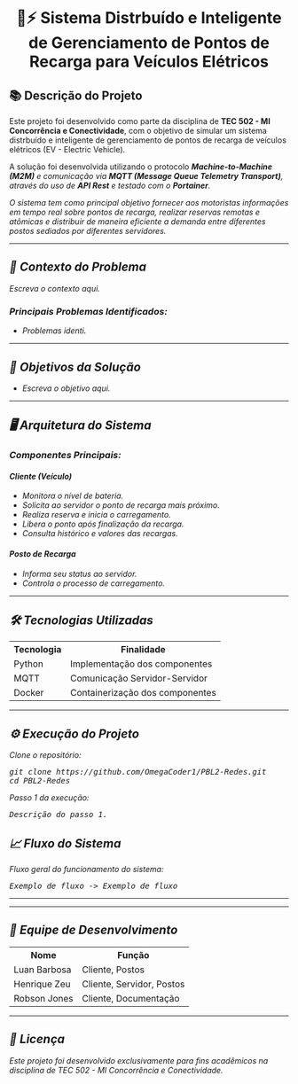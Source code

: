 <h1 align="center">🚗⚡ Sistema Distrbuído e Inteligente de Gerenciamento de Pontos de Recarga para Veículos Elétricos</h1>

<h2>📚 Descrição do Projeto</h2>

<p>
  Este projeto foi desenvolvido como parte da disciplina de <b>TEC 502 - MI Concorrência e Conectividade</b>, com o objetivo de simular um sistema distrbuído e inteligente de gerenciamento de pontos de recarga de veículos elétricos (EV - Electric Vehicle).
</p>

<p>
  A solução foi desenvolvida utilizando o protocolo <b><i>Machine-to-Machine<i> (M2M)</b> e comunicação via <b>MQTT (<i>Message Queue Telemetry Transport<i>)</b>, através do uso de <b>API <i>Rest<i></b> e testado com o <b><i>Portainer<i></b>.
</p>

<p>
  O sistema tem como principal objetivo fornecer aos motoristas informações em tempo real sobre pontos de recarga, realizar reservas remotas e atômicas e distribuir de maneira eficiente a demanda entre diferentes postos sediados por diferentes servidores.
</p>

<hr/>

<h2>📝 Contexto do Problema</h2>

<p>
  Escreva o contexto aqui.
</p>

<h3>Principais Problemas Identificados:</h3>

<ul>
  <li>Problemas identi.</li>
</ul>

<hr/>

<h2>🎯 Objetivos da Solução</h2>

<ul>
  <li>Escreva o objetivo aqui.</li>
  
</ul>

<hr/>

<h2>🖥️ Arquitetura do Sistema</h2>

<h3>Componentes Principais:</h3>

<h4>Cliente (Veículo)</h4>
<ul>
  <li>Monitora o nível de bateria.</li>
  <li>Solicita ao servidor o ponto de recarga mais próximo.</li>
  <li>Realiza reserva e inicia o carregamento.</li>
  <li>Libera o ponto após finalização da recarga.</li>
  <li>Consulta histórico e valores das recargas.</li>
</ul>

<h4>Posto de Recarga</h4>
<ul>
  <li>Informa seu status ao servidor.</li>
  <li>Controla o processo de carregamento.</li>
</ul>

<hr/>

<h2>🛠️ Tecnologias Utilizadas</h2>

<table>
  <tr>
    <th>Tecnologia</th>
    <th>Finalidade</th>
  </tr>
  <tr>
    <td>Python</td>
    <td>Implementação dos componentes</td>
  </tr>
  <tr>
    <td>MQTT</td>
    <td>Comunicação Servidor-Servidor</td>
  </tr>
  <tr>
    <td>Docker</td>
    <td>Containerização dos componentes</td>
  </tr>
</table>

<hr/>

<h2>⚙️ Execução do Projeto</h2>

<p>Clone o repositório:</p>

<pre>
git clone https://github.com/OmegaCoder1/PBL2-Redes.git
cd PBL2-Redes
</pre>

<p>Passo 1 da execução:</p>

<pre>
Descrição do passo 1.
</pre>

<h2>📈 Fluxo do Sistema</h2>

<p>Fluxo geral do funcionamento do sistema:</p>

<pre>
Exemplo de fluxo -> Exemplo de fluxo
</pre>

<hr/>

<hr/>

<h2>👥 Equipe de Desenvolvimento</h2>

<table>
  <tr>
    <th>Nome</th>
    <th>Função</th>
  </tr>
  <tr>
    <td>Luan Barbosa</td>
    <td>Cliente, Postos</td>
  </tr>
  <tr>
    <td>Henrique Zeu</td>
    <td>Cliente, Servidor, Postos</td>
  </tr>
  <tr>
    <td>Robson Jones</td>
    <td>Cliente, Documentação</td>
  </tr>
</table>

<hr/>

<h2>📝 Licença</h2>

<p>
Este projeto foi desenvolvido exclusivamente para fins acadêmicos na disciplina de TEC 502 - MI Concorrência e Conectividade.
</p>
